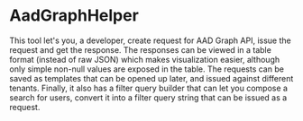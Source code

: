 # AadGraphHelper
This tool let's you, a developer, create request for AAD Graph API, issue the request and get the response. 
The responses can be viewed in a table format (instead of raw JSON) which makes visualization easier, although 
only simple non-null values are exposed in the table. The requests can be saved as templates that can be opened 
up later, and issued against different tenants. Finally, it also has a filter query builder that can let you 
compose a search for users, convert it into a filter query string that can be issued as a request.
